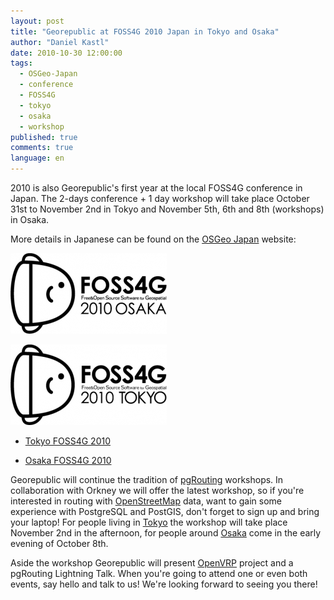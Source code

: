 ```yaml
---
layout: post
title: "Georepublic at FOSS4G 2010 Japan in Tokyo and Osaka"
author: "Daniel Kastl"
date: 2010-10-30 12:00:00
tags: 
  - OSGeo-Japan 
  - conference 
  - FOSS4G 
  - tokyo 
  - osaka 
  - workshop
published: true
comments: true
language: en
---
```


2010 is also Georepublic's first year at the local FOSS4G conference in Japan. The 2-days conference + 1 day workshop will take place October 31st to November 2nd in Tokyo and November 5th, 6th and 8th (workshops) in Osaka.

More details in Japanese can be found on the [OSGeo Japan][1] website:

<!-- more -->

!['Osaka FOSS4G 2010'][3]

!['Tokyo FOSS4G 2010'][5]

- [Tokyo FOSS4G 2010][2]

- [Osaka FOSS4G 2010][4]

Georepublic will continue the tradition of [pgRouting][6] workshops. In collaboration with Orkney we will offer the latest workshop, so if you're interested in routing with [OpenStreetMap][7] data, want to gain some experience with PostgreSQL and PostGIS, don't forget to sign up and bring your laptop! For people living in [Tokyo][8] the workshop will take place November 2nd in the afternoon, for people around [Osaka][9] come in the early evening of October 8th.

Aside the workshop Georepublic will present [OpenVRP][10] project and a pgRouting Lightning Talk.
When you're going to attend one or even both events, say hello and talk to us! We're looking forward to seeing you there!


[1]: http://www.osgeo.jp
[2]: http://www.osgeo.jp/foss4g2010tokyo/
[3]: /media/2010/foss4g2010osaka.png
[4]: http://www.osgeo.jp/foss4g2010-in-osaka/
[5]: /media/2010/foss4g2010tokyo.png
[6]: http://www.pgrouting.org
[7]: http://www.osm.jp
[8]: http://www.osgeo.jp/foss4g2010tokyohandson/
[9]: http://www.osgeo.jp/foss4g2010-osaka-%E3%83%8F%E3%83%B3%E3%82%BA%E3%82%AA%E3%83%B3/
[10]: http://www.openvrp.com
